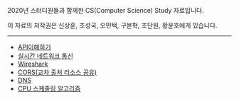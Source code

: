 2020년 스터디원들과 함께한 CS(Computer Science) Study 자료입니다.

이 자료의 저작권은 신상훈, 조성국, 오민택, 구본혁, 조단원, 황윤호에게 있습니다.

---

- [API이해하기](https://github.com/sw0817/TIL/blob/master/CS%20Study/API%EC%9D%B4%ED%95%B4%ED%95%98%EA%B8%B0.md)
- [실시간 네트워크 통신](https://github.com/sw0817/TIL/blob/master/CS%20Study/%EC%8B%A4%EC%8B%9C%EA%B0%84_%EB%84%A4%ED%8A%B8%EC%9B%8C%ED%81%AC_%ED%86%B5%EC%8B%A0.md)
- [Wireshark](https://github.com/sw0817/TIL/blob/master/CS%20Study/%EC%99%80%EC%9D%B4%EC%96%B4%EC%83%A4%ED%81%AC(Wireshark)/README.md)
- [CORS(교차 출처 리소스 공유)](https://github.com/sw0817/TIL/blob/master/CS%20Study/%EA%B5%90%EC%B0%A8%20%EC%B6%9C%EC%B2%98%20%EB%A6%AC%EC%86%8C%EC%8A%A4%20%EA%B3%B5%EC%9C%A0(CORS)/README.md)
- [DNS](https://github.com/sw0817/TIL/blob/master/CS%20Study/DNS.md)
- [CPU 스케줄링 알고리즘](https://github.com/sw0817/TIL/blob/master/CS%20Study/CPU%20%EC%8A%A4%EC%BC%80%EC%A4%84%EB%A7%81%20%EC%95%8C%EA%B3%A0%EB%A6%AC%EC%A6%98/README.md)

